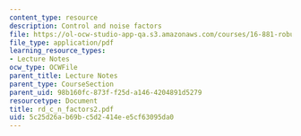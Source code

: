 ```yaml
---
content_type: resource
description: Control and noise factors
file: https://ol-ocw-studio-app-qa.s3.amazonaws.com/courses/16-881-robust-system-design-summer-1998/5c25d26ab69bc5d2414ee5cf63095da0_rd_c_n_factors2.pdf
file_type: application/pdf
learning_resource_types:
- Lecture Notes
ocw_type: OCWFile
parent_title: Lecture Notes
parent_type: CourseSection
parent_uid: 98b160fc-873f-f25d-a146-4204891d5279
resourcetype: Document
title: rd_c_n_factors2.pdf
uid: 5c25d26a-b69b-c5d2-414e-e5cf63095da0
---
```

